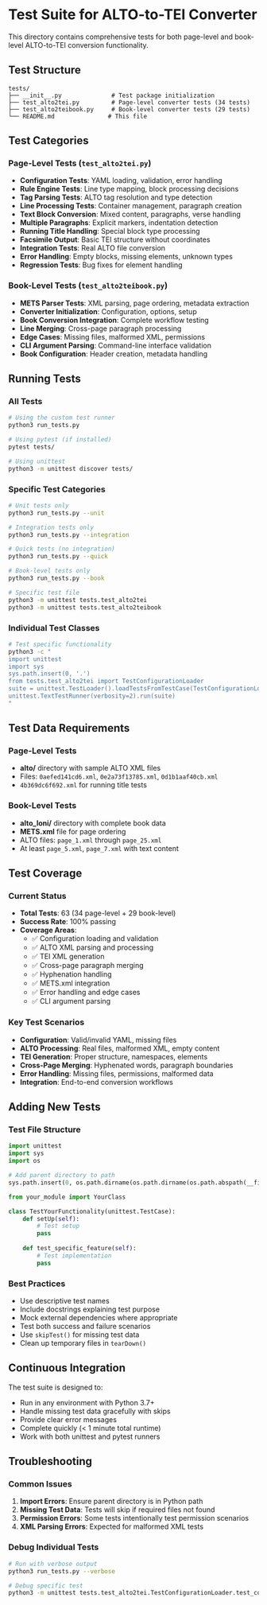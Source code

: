 # Test Suite for ALTO-to-TEI Converter

This directory contains comprehensive tests for both page-level and book-level ALTO-to-TEI conversion functionality.

## Test Structure

```
tests/
├── __init__.py              # Test package initialization
├── test_alto2tei.py         # Page-level converter tests (34 tests)
├── test_alto2teibook.py     # Book-level converter tests (29 tests)
└── README.md               # This file
```

## Test Categories

### Page-Level Tests (`test_alto2tei.py`)

- **Configuration Tests**: YAML loading, validation, error handling
- **Rule Engine Tests**: Line type mapping, block processing decisions
- **Tag Parsing Tests**: ALTO tag resolution and type detection
- **Line Processing Tests**: Container management, paragraph creation
- **Text Block Conversion**: Mixed content, paragraphs, verse handling
- **Multiple Paragraphs**: Explicit markers, indentation detection
- **Running Title Handling**: Special block type processing
- **Facsimile Output**: Basic TEI structure without coordinates
- **Integration Tests**: Real ALTO file conversion
- **Error Handling**: Empty blocks, missing elements, unknown types
- **Regression Tests**: Bug fixes for element handling

### Book-Level Tests (`test_alto2teibook.py`)

- **METS Parser Tests**: XML parsing, page ordering, metadata extraction
- **Converter Initialization**: Configuration, options, setup
- **Book Conversion Integration**: Complete workflow testing
- **Line Merging**: Cross-page paragraph processing
- **Edge Cases**: Missing files, malformed XML, permissions
- **CLI Argument Parsing**: Command-line interface validation
- **Book Configuration**: Header creation, metadata handling

## Running Tests

### All Tests
```bash
# Using the custom test runner
python3 run_tests.py

# Using pytest (if installed)
pytest tests/

# Using unittest
python3 -m unittest discover tests/
```

### Specific Test Categories
```bash
# Unit tests only
python3 run_tests.py --unit

# Integration tests only
python3 run_tests.py --integration

# Quick tests (no integration)
python3 run_tests.py --quick

# Book-level tests only
python3 run_tests.py --book

# Specific test file
python3 -m unittest tests.test_alto2tei
python3 -m unittest tests.test_alto2teibook
```

### Individual Test Classes
```bash
# Test specific functionality
python3 -c "
import unittest
import sys
sys.path.insert(0, '.')
from tests.test_alto2tei import TestConfigurationLoader
suite = unittest.TestLoader().loadTestsFromTestCase(TestConfigurationLoader)
unittest.TextTestRunner(verbosity=2).run(suite)
"
```

## Test Data Requirements

### Page-Level Tests
- **alto/** directory with sample ALTO XML files
- Files: `0aefed141cd6.xml`, `0e2a73f13785.xml`, `0d1b1aaf40cb.xml`
- `4b369dc6f692.xml` for running title tests

### Book-Level Tests
- **alto_loni/** directory with complete book data
- **METS.xml** file for page ordering
- ALTO files: `page_1.xml` through `page_25.xml`
- At least `page_5.xml`, `page_7.xml` with text content

## Test Coverage

### Current Status
- **Total Tests**: 63 (34 page-level + 29 book-level)
- **Success Rate**: 100% passing
- **Coverage Areas**:
  - ✅ Configuration loading and validation
  - ✅ ALTO XML parsing and processing
  - ✅ TEI XML generation
  - ✅ Cross-page paragraph merging
  - ✅ Hyphenation handling
  - ✅ METS.xml integration
  - ✅ Error handling and edge cases
  - ✅ CLI argument parsing

### Key Test Scenarios
- **Configuration**: Valid/invalid YAML, missing files
- **ALTO Processing**: Real files, malformed XML, empty content
- **TEI Generation**: Proper structure, namespaces, elements
- **Cross-Page Merging**: Hyphenated words, paragraph boundaries
- **Error Handling**: Missing files, permissions, malformed data
- **Integration**: End-to-end conversion workflows

## Adding New Tests

### Test File Structure
```python
import unittest
import sys
import os

# Add parent directory to path
sys.path.insert(0, os.path.dirname(os.path.dirname(os.path.abspath(__file__))))

from your_module import YourClass

class TestYourFunctionality(unittest.TestCase):
    def setUp(self):
        # Test setup
        pass
    
    def test_specific_feature(self):
        # Test implementation
        pass
```

### Best Practices
- Use descriptive test names
- Include docstrings explaining test purpose
- Mock external dependencies where appropriate
- Test both success and failure scenarios
- Use `skipTest()` for missing test data
- Clean up temporary files in `tearDown()`

## Continuous Integration

The test suite is designed to:
- Run in any environment with Python 3.7+
- Handle missing test data gracefully with skips
- Provide clear error messages
- Complete quickly (< 1 minute total runtime)
- Work with both unittest and pytest runners

## Troubleshooting

### Common Issues
1. **Import Errors**: Ensure parent directory is in Python path
2. **Missing Test Data**: Tests will skip if required files not found
3. **Permission Errors**: Some tests intentionally test permission scenarios
4. **XML Parsing Errors**: Expected for malformed XML tests

### Debug Individual Tests
```bash
# Run with verbose output
python3 run_tests.py --verbose

# Debug specific test
python3 -m unittest tests.test_alto2tei.TestConfigurationLoader.test_config_loading_success -v
```